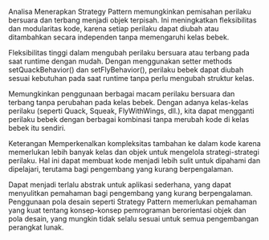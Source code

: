 Analisa
Menerapkan Strategy Pattern memungkinkan pemisahan perilaku bersuara dan terbang menjadi objek terpisah. Ini meningkatkan fleksibilitas dan modularitas kode, karena setiap perilaku dapat diubah atau ditambahkan secara independen tanpa memengaruhi kelas bebek.

Fleksibilitas tinggi dalam mengubah perilaku bersuara atau terbang pada saat runtime dengan mudah. Dengan menggunakan setter methods setQuackBehavior() dan setFlyBehavior(), perilaku bebek dapat diubah sesuai kebutuhan pada saat runtime tanpa perlu mengubah struktur kelas.

Memungkinkan penggunaan berbagai macam perilaku bersuara dan terbang tanpa perubahan pada kelas bebek. Dengan adanya kelas-kelas perilaku (seperti Quack, Squeak, FlyWithWings, dll.), kita dapat mengganti perilaku bebek dengan berbagai kombinasi tanpa merubah kode di kelas bebek itu sendiri.

Keterangan
Memperkenalkan kompleksitas tambahan ke dalam kode karena memerlukan lebih banyak kelas dan objek untuk mengelola strategi-strategi perilaku. Hal ini dapat membuat kode menjadi lebih sulit untuk dipahami dan dipelajari, terutama bagi pengembang yang kurang berpengalaman.

Dapat menjadi terlalu abstrak untuk aplikasi sederhana, yang dapat menyulitkan pemahaman bagi pengembang yang kurang berpengalaman. Penggunaan pola desain seperti Strategy Pattern memerlukan pemahaman yang kuat tentang konsep-konsep pemrograman berorientasi objek dan pola desain, yang mungkin tidak selalu sesuai untuk semua pengembangan perangkat lunak.
